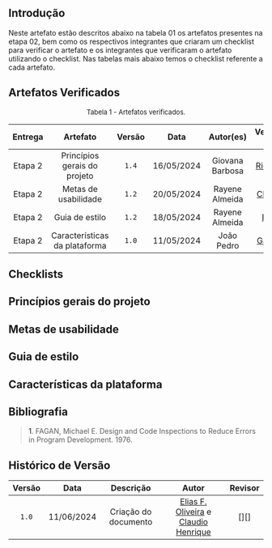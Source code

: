 ## Introdução
Neste artefato estão descritos abaixo na tabela 01 os artefatos presentes na etapa 02, bem como os respectivos integrantes que criaram um checklist para verificar o artefato e os integrantes que verificaram o artefato utilizando o checklist. Nas tabelas mais abaixo temos o checklist referente a cada artefato.

## Artefatos Verificados

<font size="2"><p style="text-align: center">Tabela 1 - Artefatos verificados.</p></font>

|Entrega|Artefato|Versão|Data|Autor(es)|Verificado por|
|:---:|:--:|:----:|:----:|:----:|:----:|
|Etapa 2| Princípios gerais do projeto | `1.4`|16/05/2024| Giovana Barbosa | [Ricardo A.][RicardoGH] |
|Etapa 2| Metas de usabilidade | `1.2`|20/05/2024| Rayene Almeida |[Claudio H][ClaudioGH] |
|Etapa 2| Guia de estilo | `1.2`|18/05/2024| Rayene Almeida |[Elias F.][EliasGH]  |
|Etapa 2| Características da plataforma | `1.0`|11/05/2024| João Pedro |  [Gabriel B.][GabrielBGH] |

## Checklists

## Princípios gerais do projeto

## Metas de usabilidade

## Guia de estilo

## Características da plataforma


## Bibliografia

> <a id="ref1">1</a>. FAGAN, Michael E. Design and Code Inspections to Reduce Errors in Program Development. 1976.


## Histórico de Versão

| Versão | Data | Descrição | Autor | Revisor
|:-:|:-:|:-:|:-:|:-:|
|`1.0`| 11/06/2024 | Criação do documento| [Elias F. Oliveira][EliasGH] e [Claudio Henrique][ClaudioGH]  | [][] |

[ClaudioGH]: https://github.com/claudiohsc
[EliasGH]: https://github.com/EliasOliver21
[GabrielBGH]: https://github.com/Bertolazi
[GabrielFGH]: https://github.com/MMcLovin
[PabloGH]: https://github.com/pabloheika
[RicardoGH]: https://www.github.com/avmricardo